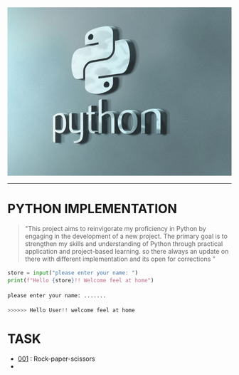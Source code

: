 <img src="./python.jpeg" width="550px">

---
#  PYTHON IMPLEMENTATION


> "This project aims to reinvigorate my proficiency in Python by engaging in the development of a new project. The primary goal is to strengthen my skills and understanding of Python through practical application and project-based learning.  so there always an update on there with different implementation and its open for corrections "

```python
store = input("please enter your name: ")
print(f"Hello {store}!! Welcome feel at home")

please enter your name: .......

>>>>>> Hello User!! welcome feel at home

```



# TASK
- [001](.\Rock_paper_scissors) : Rock-paper-scissors
-


